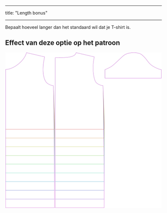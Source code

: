 - - -
title: "Length bonus"
- - -

Bepaalt hoeveel langer dan het standaard wil dat je T-shirt is.

## Effect van deze optie op het patroon

![Deze afbeelding toont het effect van deze optie door meerdere varianten die een andere waarde hebben voor deze optie te vervangen](teagan_lengthbonus_sample.svg "Effect of this option on the pattern")
